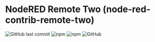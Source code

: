 # NodeRED Remote Two (node-red-contrib-remote-two)

![GitHub last commit](https://img.shields.io/github/last-commit/bmdevx/node-red-contrib-remote-two?style=flat-square)  ![npm](https://img.shields.io/npm/dt/node-red-contrib-remote-two?style=flat-square) ![npm](https://img.shields.io/npm/v/node-red-contrib-remote-two?style=flat-square) ![GitHub](https://img.shields.io/github/license/bmdevx/node-red-contrib-remote-two?style=flat-square)
